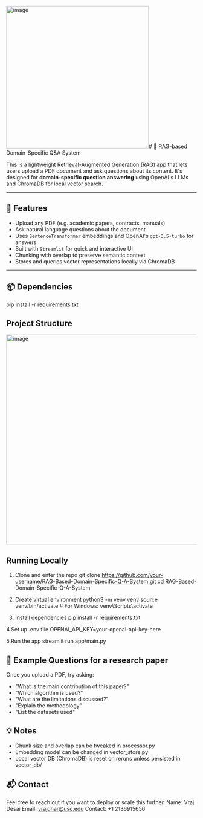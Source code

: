 <img width="377" alt="image" src="https://github.com/user-attachments/assets/f646724d-efc9-4aa3-857d-71e3af42fa43" /># 🧠 RAG-based Domain-Specific Q&A System

This is a lightweight Retrieval-Augmented Generation (RAG) app that lets users upload a PDF document and ask questions about its content. It's designed for **domain-specific question answering** using OpenAI's LLMs and ChromaDB for local vector search.

---

## 🚀 Features

- Upload any PDF (e.g. academic papers, contracts, manuals)
- Ask natural language questions about the document
- Uses `SentenceTransformer` embeddings and OpenAI's `gpt-3.5-turbo` for answers
- Built with `Streamlit` for quick and interactive UI
- Chunking with overlap to preserve semantic context
- Stores and queries vector representations locally via ChromaDB

---

## 📦 Dependencies

pip install -r requirements.txt

## Project Structure

<img width="556" alt="image" src="https://github.com/user-attachments/assets/eb506ff1-a9d0-41f7-869f-bb876e9d6b19" />


## Running Locally

1. Clone and enter the repo
git clone https://github.com/your-username/RAG-Based-Domain-Specific-Q-A-System.git
cd RAG-Based-Domain-Specific-Q-A-System

2. Create virtual environment
python3 -m venv venv
source venv/bin/activate  # For Windows: venv\Scripts\activate

3. Install dependencies
pip install -r requirements.txt

4.Set up .env file
OPENAI_API_KEY=your-openai-api-key-here

5.Run the app
streamlit run app/main.py

## 🧾 Example Questions for a research paper

Once you upload a PDF, try asking:
- "What is the main contribution of this paper?"
- "Which algorithm is used?"
- "What are the limitations discussed?"
- "Explain the methodology"
- "List the datasets used"

## 💡 Notes
- Chunk size and overlap can be tweaked in processor.py
- Embedding model can be changed in vector_store.py
- Local vector DB (ChromaDB) is reset on reruns unless persisted in vector_db/

## 📬 Contact
Feel free to reach out if you want to deploy or scale this further.
Name: Vraj Desai
Email: vrajdhar@usc.edu
Contact: +1 2136915656
